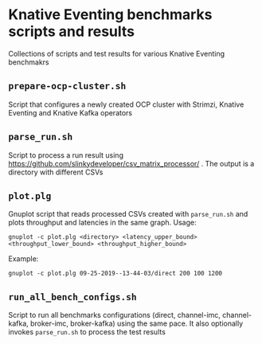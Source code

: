 # Knative Eventing benchmarks scripts and results

Collections of scripts and test results for various Knative Eventing benchmakrs

## `prepare-ocp-cluster.sh`

Script that configures a newly created OCP cluster with Strimzi, Knative Eventing and Knative Kafka operators

## `parse_run.sh`

Script to process a run result using https://github.com/slinkydeveloper/csv_matrix_processor/ . The output is a directory with different CSVs

## `plot.plg`

Gnuplot script that reads processed CSVs created with `parse_run.sh` and plots throughput and latencies in the same graph. Usage:

```
gnuplot -c plot.plg <directory> <latency_upper_bound> <throughput_lower_bound> <throughput_higher_bound>
```

Example:

```
gnuplot -c plot.plg 09-25-2019--13-44-03/direct 200 100 1200
```

## `run_all_bench_configs.sh`

Script to run all benchmarks configurations (direct, channel-imc, channel-kafka, broker-imc, broker-kafka) using the same pace.
It also optionally invokes `parse_run.sh` to process the test results